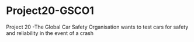# Project20-GSCO1
Project 20 -The Global Car Safety Organisation wants to test cars for safety and reliability in the event of a crash

